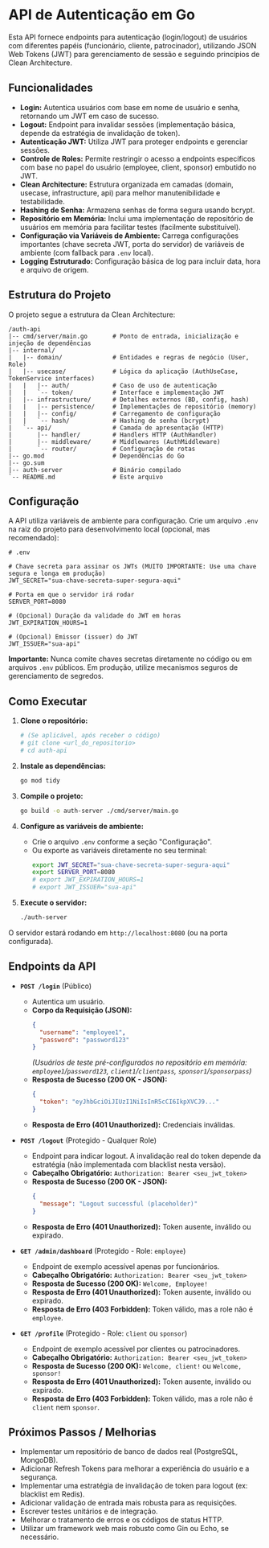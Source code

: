 # API de Autenticação em Go

Esta API fornece endpoints para autenticação (login/logout) de usuários com diferentes papéis (funcionário, cliente, patrocinador), utilizando JSON Web Tokens (JWT) para gerenciamento de sessão e seguindo princípios de Clean Architecture.

## Funcionalidades

*   **Login:** Autentica usuários com base em nome de usuário e senha, retornando um JWT em caso de sucesso.
*   **Logout:** Endpoint para invalidar sessões (implementação básica, depende da estratégia de invalidação de token).
*   **Autenticação JWT:** Utiliza JWT para proteger endpoints e gerenciar sessões.
*   **Controle de Roles:** Permite restringir o acesso a endpoints específicos com base no papel do usuário (employee, client, sponsor) embutido no JWT.
*   **Clean Architecture:** Estrutura organizada em camadas (domain, usecase, infrastructure, api) para melhor manutenibilidade e testabilidade.
*   **Hashing de Senha:** Armazena senhas de forma segura usando bcrypt.
*   **Repositório em Memória:** Inclui uma implementação de repositório de usuários em memória para facilitar testes (facilmente substituível).
*   **Configuração via Variáveis de Ambiente:** Carrega configurações importantes (chave secreta JWT, porta do servidor) de variáveis de ambiente (com fallback para `.env` local).
*   **Logging Estruturado:** Configuração básica de log para incluir data, hora e arquivo de origem.

## Estrutura do Projeto

O projeto segue a estrutura da Clean Architecture:

```
/auth-api
|-- cmd/server/main.go       # Ponto de entrada, inicialização e injeção de dependências
|-- internal/
|   |-- domain/              # Entidades e regras de negócio (User, Role)
|   |-- usecase/             # Lógica da aplicação (AuthUseCase, TokenService interfaces)
|   |   |-- auth/            # Caso de uso de autenticação
|   |   `-- token/           # Interface e implementação JWT
|   |-- infrastructure/      # Detalhes externos (BD, config, hash)
|   |   |-- persistence/     # Implementações de repositório (memory)
|   |   |-- config/          # Carregamento de configuração
|   |   `-- hash/            # Hashing de senha (bcrypt)
|   `-- api/                 # Camada de apresentação (HTTP)
|       |-- handler/         # Handlers HTTP (AuthHandler)
|       |-- middleware/      # Middlewares (AuthMiddleware)
|       `-- router/          # Configuração de rotas
|-- go.mod                   # Dependências do Go
|-- go.sum
|-- auth-server              # Binário compilado
`-- README.md                # Este arquivo
```

## Configuração

A API utiliza variáveis de ambiente para configuração. Crie um arquivo `.env` na raiz do projeto para desenvolvimento local (opcional, mas recomendado):

```dotenv
# .env

# Chave secreta para assinar os JWTs (MUITO IMPORTANTE: Use uma chave segura e longa em produção)
JWT_SECRET="sua-chave-secreta-super-segura-aqui"

# Porta em que o servidor irá rodar
SERVER_PORT=8080

# (Opcional) Duração da validade do JWT em horas
JWT_EXPIRATION_HOURS=1

# (Opcional) Emissor (issuer) do JWT
JWT_ISSUER="sua-api"
```

**Importante:** Nunca comite chaves secretas diretamente no código ou em arquivos `.env` públicos. Em produção, utilize mecanismos seguros de gerenciamento de segredos.

## Como Executar

1.  **Clone o repositório:**
    ```bash
    # (Se aplicável, após receber o código)
    # git clone <url_do_repositorio>
    # cd auth-api
    ```

2.  **Instale as dependências:**
    ```bash
    go mod tidy
    ```

3.  **Compile o projeto:**
    ```bash
    go build -o auth-server ./cmd/server/main.go
    ```

4.  **Configure as variáveis de ambiente:**
    *   Crie o arquivo `.env` conforme a seção "Configuração".
    *   Ou exporte as variáveis diretamente no seu terminal:
        ```bash
        export JWT_SECRET="sua-chave-secreta-super-segura-aqui"
        export SERVER_PORT=8080
        # export JWT_EXPIRATION_HOURS=1
        # export JWT_ISSUER="sua-api"
        ```

5.  **Execute o servidor:**
    ```bash
    ./auth-server
    ```

O servidor estará rodando em `http://localhost:8080` (ou na porta configurada).

## Endpoints da API

*   **`POST /login`** (Público)
    *   Autentica um usuário.
    *   **Corpo da Requisição (JSON):**
        ```json
        {
          "username": "employee1",
          "password": "password123"
        }
        ```
        *(Usuários de teste pré-configurados no repositório em memória: `employee1`/`password123`, `client1`/`clientpass`, `sponsor1`/`sponsorpass`)*
    *   **Resposta de Sucesso (200 OK - JSON):**
        ```json
        {
          "token": "eyJhbGciOiJIUzI1NiIsInR5cCI6IkpXVCJ9..."
        }
        ```
    *   **Resposta de Erro (401 Unauthorized):** Credenciais inválidas.

*   **`POST /logout`** (Protegido - Qualquer Role)
    *   Endpoint para indicar logout. A invalidação real do token depende da estratégia (não implementada com blacklist nesta versão).
    *   **Cabeçalho Obrigatório:** `Authorization: Bearer <seu_jwt_token>`
    *   **Resposta de Sucesso (200 OK - JSON):**
        ```json
        {
          "message": "Logout successful (placeholder)"
        }
        ```
    *   **Resposta de Erro (401 Unauthorized):** Token ausente, inválido ou expirado.

*   **`GET /admin/dashboard`** (Protegido - Role: `employee`)
    *   Endpoint de exemplo acessível apenas por funcionários.
    *   **Cabeçalho Obrigatório:** `Authorization: Bearer <seu_jwt_token>`
    *   **Resposta de Sucesso (200 OK):** `Welcome, Employee!`
    *   **Resposta de Erro (401 Unauthorized):** Token ausente, inválido ou expirado.
    *   **Resposta de Erro (403 Forbidden):** Token válido, mas a role não é `employee`.

*   **`GET /profile`** (Protegido - Role: `client` ou `sponsor`)
    *   Endpoint de exemplo acessível por clientes ou patrocinadores.
    *   **Cabeçalho Obrigatório:** `Authorization: Bearer <seu_jwt_token>`
    *   **Resposta de Sucesso (200 OK):** `Welcome, client!` ou `Welcome, sponsor!`
    *   **Resposta de Erro (401 Unauthorized):** Token ausente, inválido ou expirado.
    *   **Resposta de Erro (403 Forbidden):** Token válido, mas a role não é `client` nem `sponsor`.

## Próximos Passos / Melhorias

*   Implementar um repositório de banco de dados real (PostgreSQL, MongoDB).
*   Adicionar Refresh Tokens para melhorar a experiência do usuário e a segurança.
*   Implementar uma estratégia de invalidação de token para logout (ex: blacklist em Redis).
*   Adicionar validação de entrada mais robusta para as requisições.
*   Escrever testes unitários e de integração.
*   Melhorar o tratamento de erros e os códigos de status HTTP.
*   Utilizar um framework web mais robusto como Gin ou Echo, se necessário.

